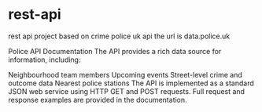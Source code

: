 # rest-api
rest api project based on crime police uk api
the url is data.police.uk

Police API Documentation
The API provides a rich data source for information, including:

Neighbourhood team members
Upcoming events
Street-level crime and outcome data
Nearest police stations
The API is implemented as a standard JSON web service using HTTP GET and POST requests. 
Full request and response examples are provided in the documentation. 
